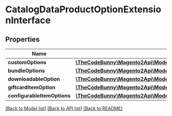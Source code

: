 # CatalogDataProductOptionExtensionInterface

## Properties
Name | Type | Description | Notes
------------ | ------------- | ------------- | -------------
**customOptions** | [**\TheCodeBunny\Magento2Api\Model\CatalogDataCustomOptionInterface[]**](CatalogDataCustomOptionInterface.md) |  | [optional] 
**bundleOptions** | [**\TheCodeBunny\Magento2Api\Model\BundleDataBundleOptionInterface[]**](BundleDataBundleOptionInterface.md) |  | [optional] 
**downloadableOption** | [**\TheCodeBunny\Magento2Api\Model\DownloadableDataDownloadableOptionInterface**](DownloadableDataDownloadableOptionInterface.md) |  | [optional] 
**giftcardItemOption** | [**\TheCodeBunny\Magento2Api\Model\GiftCardDataGiftCardOptionInterface**](GiftCardDataGiftCardOptionInterface.md) |  | [optional] 
**configurableItemOptions** | [**\TheCodeBunny\Magento2Api\Model\ConfigurableProductDataConfigurableItemOptionValueInterface[]**](ConfigurableProductDataConfigurableItemOptionValueInterface.md) |  | [optional] 

[[Back to Model list]](../README.md#documentation-for-models) [[Back to API list]](../README.md#documentation-for-api-endpoints) [[Back to README]](../README.md)


